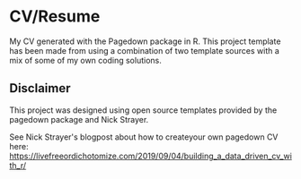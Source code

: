 # CV/Resume
My CV generated with the Pagedown package in R. This project template has been made from using a combination of two template sources with a mix of some of my own coding solutions.

## Disclaimer
This project was designed using open source templates provided by the pagedown package and Nick Strayer.

See Nick Strayer's blogpost about how to createyour own pagedown CV here: https://livefreeordichotomize.com/2019/09/04/building_a_data_driven_cv_with_r/
